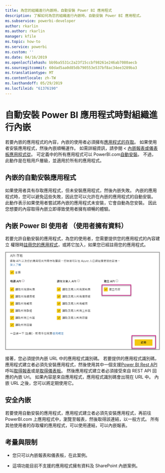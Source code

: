 ```yaml
---
title: 為您的組織進行內嵌時，自動安裝 Power BI 應用程式
description: 了解如何為您的組織進行內嵌時，自動安裝 Power BI 應用程式。
ms.subservice: powerbi-developer
author: rkarlin
ms.author: rkarlin
manager: kfile
ms.topic: how-to
ms.service: powerbi
ms.custom: ''
ms.date: 04/16/2019
ms.openlocfilehash: bb9ba5531c2a23f15ccbf98261e246ab7080aecb
ms.sourcegitcommit: 60dad5aa0d85db790553e537bf8ac34ee3289ba3
ms.translationtype: MT
ms.contentlocale: zh-TW
ms.lasthandoff: 05/29/2019
ms.locfileid: "61376190"
---
```

# <a name="auto-install-power-bi-apps-when-embedding-for-your-organization"></a>自動安裝 Power BI 應用程式時對組織進行內嵌

若要內嵌的應用程式的內容，內嵌的使用者必須擁有[應用程式的存取](../service-create-distribute-apps.md)。 如果使用者安裝應用程式，然後內嵌順暢運作。 如需詳細資訊，請參閱 <<c0> [ 內嵌報表或儀表板應用程式從](embed-from-apps.md)。 可定義中的所有應用程式可以 PowerBI.com[自動安裝](https://powerbi.microsoft.com/blog/automatically-install-apps/)。 不過，此動作是在租用戶層級，並適用於所有的應用程式。

## <a name="auto-install-app-on-embedding"></a>內嵌的自動安裝應用程式

如果使用者具有存取應用程式，但未安裝應用程式，然後內嵌失敗。 內嵌的應用程式時，您可以避免這些失敗，因此您可以允許在內嵌的應用程式的自動安裝。 此動作表示如果使用者嘗試將內嵌的應用程式未安裝，它會自動為您安裝。 因此您想要的內容取得內嵌立即導致使用者擁有順暢的體驗。

## <a name="embed-for-power-bi-users-user-owns-data"></a>內嵌 Power BI 使用者 （使用者擁有資料）

若要允許自動安裝的應用程式，為您的使用者，您需要提供您的應用程式的內容建立 權限時[註冊您的應用程式](register-app.md#register-with-the-power-bi-application-registration-tool)，或將它加入，如果您已經註冊您的應用程式。

![註冊應用程式會建立內容](media/embed-auto-install-app/register-app-create-content.png)

接著，您必須提供內嵌 URL 中的應用程式識別碼。 若要提供的應用程式識別碼，應用程式建立者必須先安裝應用程式，然後使用其中一個支援[Power BI Rest API](https://docs.microsoft.com/rest/api/power-bi/)呼叫[取得報表](https://docs.microsoft.com/rest/api/power-bi/reports/getreports)或是[取得儀表板](https://docs.microsoft.com/rest/api/power-bi/dashboards/getdashboards)。 然後應用程式建立者必須接受來自 REST API 回應的內嵌 Url。 如果內容是來自應用程式，應用程式識別碼會出現在 URL 中。  內嵌 URL 之後，您可以將定期使用它。

## <a name="secure-embed"></a>安全內嵌

若要使用自動安裝的應用程式，應用程式建立者必須先安裝應用程式，再前往 PowerBI.com 上應用程式中，瀏覽至報表，然後取得該連結，以一般方式。 所有其他使用者的存取權的應用程式，可以使用連結，可以內嵌報表。

## <a name="considerations-and-limitations"></a>考量與限制

* 您只可以內嵌報表和儀表板，在此案例。

* 這項功能目前不支援的應用程式擁有資料及 SharePoint 內嵌案例。